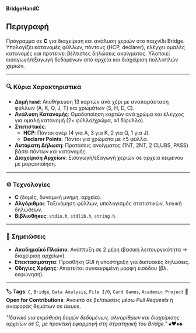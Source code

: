 **BridgeHandC**

## **Περιγραφή**
Πρόγραμμα σε **C** για διαχείριση και ανάλυση χεριών στο παιχνίδι Bridge. Υπολογίζει κατανομές φύλλων, πόντους (HCP, declarer), ελέγχει ομαλές κατανομές και προτείνει βέλτιστες δηλώσεις ανοίγματος. Υλοποιεί εισαγωγή/εξαγωγή δεδομένων από αρχεία και διαχείριση πολλαπλών χεριών.

---

### 🔍 **Κύρια Χαρακτηριστικά**
- **Δομή `hand`**: Αποθήκευση 13 καρτών ανά χέρι με αναπαράσταση φύλλων (A, K, Q, J, T) και χρωμάτων (S, H, D, C).
- **Ανάλυση Κατανομής**: Ομαδοποίηση καρτών ανά χρώμα και έλεγχος για ομαλή κατανομή (2+ φύλλα/χρώμα, ≤1 δίφυλλο).
- **Στατιστικές**:
  - **HCP**: Πόντοι ονέρ (4 για Α, 3 για K, 2 για Q, 1 για J).
  - **Declarer Points**: Πόντοι για χρώματα με ≥5 φύλλα.
- **Αυτόματη Δήλωση**: Προτάσεις ανοίγματος (1NT, 2NT, 2 CLUBS, PASS) βάσει πόντων και κατανομής.
- **Διαχείριση Αρχείων**: Εισαγωγή/εξαγωγή χεριών σε αρχεία κειμένου με μορφοποίηση.

---

### ⚙️ **Τεχνολογίες**
- **C** (δομές, δυναμική μνήμη, αρχεία).
- **Αλγόριθμοι**: Ταξινόμηση φύλλων, υπολογισμός στατιστικών, λογική δηλώσεων.
- **Βιβλιοθήκες**: `stdio.h`, `stdlib.h`, `string.h`.

---

### 📝 **Σημειώσεις**
- **Ακαδημαϊκό Πλαίσιο**: Ανάπτυξη σε 2 μέρη (βασική λειτουργικότητα → διαχείριση αρχείων).
- **Επεκτασιμότητα**: Προσθήκη GUI ή υποστήριξη για δικτυακές δηλώσεις.
- **Οδηγίες Χρήσης**: Απαιτείται συγκεκριμένη μορφή εισόδου (βλ. εκφώνηση).

---

**🏷️ Tags**: `C`, `Bridge`, `Data Analysis`, `File I/O`, `Card Games`, `Academic Project`
**🔧 Open for Contributions**: Ανοικτό σε βελτιώσεις μέσω *Pull Requests* ή αναφοράς θεμάτων σε *Issues*.

*"Ιδανικό για εκμάθηση δομών δεδομένων, αλγορίθμων και διαχείρισης αρχείων σε C, με πρακτική εφαρμογή στη στρατηγική του Bridge."* ♠️♥️♦️♣️
